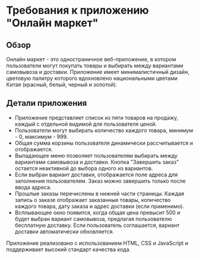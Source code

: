 # Требования к приложению "Онлайн маркет"

## Обзор

Онлайн маркет - это одностраничное веб-приложение, в котором пользователи могут покупать товары и выбирать между вариантами самовывоза и доставки. Приложение имеет минималистичный дизайн, цветовую палитру которого вдохновлено национальными цветами Китая (красный, белый, черный и золотой).

## Детали приложения

* Приложение представляет список из пяти товаров на продажу, каждый с отдельной видимой для пользователя ценой.
* Пользователи могут выбирать количество каждого товара, минимум - 0, максимум - 999.
* Общая сумма корзины пользователя динамически рассчитывается и отображается.
* Выпадающее меню позволяет пользователям выбирать между вариантами самовывоза и доставки. Кнопка "Завершить заказ" остается неактивной до выбора одного из вариантов.
* Если выбран вариант доставки, отображается поле адреса для заполнения пользователем. Заказ можно завершить только после ввода адреса.
* Прошлые заказы перечислены в нижней части страницы. Каждая запись о заказе отображает заказанные товары, количество каждого товара, дату заказа и адрес доставки (если применимо).
* Всплывающее окно появится, когда общая цена превысит 500 и будет выбран вариант самовывоза, предлагая пользователю бесплатную доставку. Если пользователь соглашается, вариант доставки автоматически обновляется.

Приложение реализовано с использованием HTML, CSS и JavaScript и поддерживает высокий стандарт качества кода.
